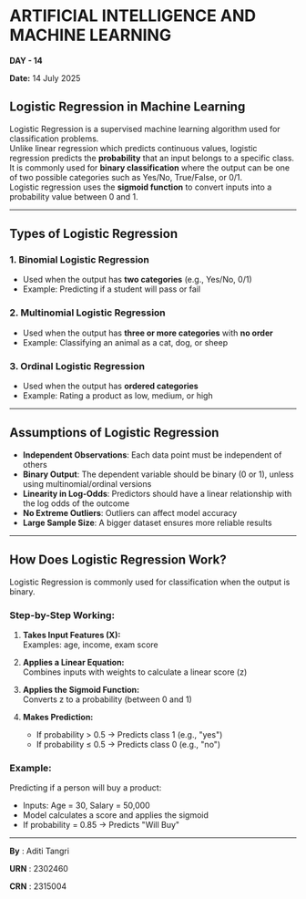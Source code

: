 # ARTIFICIAL INTELLIGENCE AND MACHINE LEARNING  
**DAY - 14**

**Date:** 14 July 2025  

## Logistic Regression in Machine Learning

Logistic Regression is a supervised machine learning algorithm used for classification problems.  
Unlike linear regression which predicts continuous values, logistic regression predicts the **probability** that an input belongs to a specific class.  
It is commonly used for **binary classification** where the output can be one of two possible categories such as Yes/No, True/False, or 0/1.  
Logistic regression uses the **sigmoid function** to convert inputs into a probability value between 0 and 1.

---

## Types of Logistic Regression

### 1. Binomial Logistic Regression
- Used when the output has **two categories** (e.g., Yes/No, 0/1)  
- Example: Predicting if a student will pass or fail

### 2. Multinomial Logistic Regression
- Used when the output has **three or more categories** with **no order**  
- Example: Classifying an animal as a cat, dog, or sheep

### 3. Ordinal Logistic Regression
- Used when the output has **ordered categories**  
- Example: Rating a product as low, medium, or high

---

## Assumptions of Logistic Regression

- **Independent Observations**: Each data point must be independent of others  
- **Binary Output**: The dependent variable should be binary (0 or 1), unless using multinomial/ordinal versions  
- **Linearity in Log-Odds**: Predictors should have a linear relationship with the log odds of the outcome  
- **No Extreme Outliers**: Outliers can affect model accuracy  
- **Large Sample Size**: A bigger dataset ensures more reliable results  

---

## How Does Logistic Regression Work?

Logistic Regression is commonly used for classification when the output is binary.

### Step-by-Step Working:

1. **Takes Input Features (X):**  
   Examples: age, income, exam score

2. **Applies a Linear Equation:**  
   Combines inputs with weights to calculate a linear score (z)

3. **Applies the Sigmoid Function:**  
   Converts z to a probability (between 0 and 1) 

4. **Makes Prediction:**  
   - If probability > 0.5 → Predicts class 1 (e.g., "yes")  
   - If probability ≤ 0.5 → Predicts class 0 (e.g., "no")

### Example:
Predicting if a person will buy a product:  
- Inputs: Age = 30, Salary = 50,000  
- Model calculates a score and applies the sigmoid  
- If probability = 0.85 → Predicts "Will Buy"


---


**By**  : Aditi Tangri

**URN**  : 2302460  

**CRN**  : 2315004
